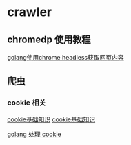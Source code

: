 # crawler

## chromedp 使用教程

[golang使用chrome headless获取网页内容](http://tech.mojotv.cn/2018/12/26/chromedp-tutorial-for-golang)

## 爬虫

### cookie 相关

[cookie基础知识](https://www.cnblogs.com/ajianbeyourself/p/4900140.html)
[cookie基础知识](https://segmentfault.com/a/1190000006156098)

[golang 处理 cookie]()



